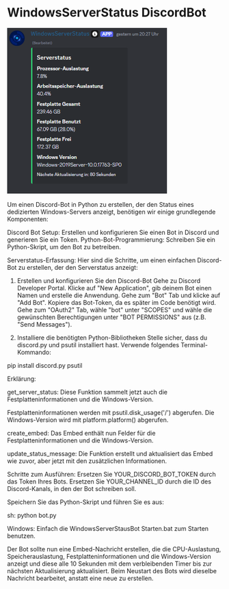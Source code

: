 # WindowsServerStatus DiscordBot
![Logo](https://github.com/BloodDragon2580/WindowsServerStatus-DiscordBot/blob/main/vorschau.png)

Um einen Discord-Bot in Python zu erstellen, 
der den Status eines dedizierten Windows-Servers anzeigt, 
benötigen wir einige grundlegende Komponenten:

Discord Bot Setup: 
Erstellen und konfigurieren Sie einen Bot in Discord und generieren Sie ein Token.
Python-Bot-Programmierung: Schreiben Sie ein Python-Skript, um den Bot zu betreiben.

Serverstatus-Erfassung: 
Hier sind die Schritte, 
um einen einfachen Discord-Bot zu erstellen, der den Serverstatus anzeigt:

1. Erstellen und konfigurieren Sie den Discord-Bot
Gehe zu Discord Developer Portal.
Klicke auf "New Application", gib deinem Bot einen Namen und erstelle die Anwendung.
Gehe zum "Bot" Tab und klicke auf "Add Bot".
Kopiere das Bot-Token, da es später im Code benötigt wird.
Gehe zum "OAuth2" Tab, wähle "bot" unter "SCOPES" und wähle die 
gewünschten Berechtigungen unter "BOT PERMISSIONS" aus (z.B. "Send Messages").

2. Installiere die benötigten Python-Bibliotheken
Stelle sicher, dass du discord.py und psutil installiert hast. Verwende folgendes Terminal-Kommando:

pip install discord.py psutil


Erklärung:

get_server_status:
Diese Funktion sammelt jetzt auch die Festplatteninformationen und die Windows-Version.

Festplatteninformationen werden mit psutil.disk_usage('/') abgerufen.
Die Windows-Version wird mit platform.platform() abgerufen.

create_embed:
Das Embed enthält nun Felder für die
Festplatteninformationen und die Windows-Version.

update_status_message:
Die Funktion erstellt und aktualisiert das Embed wie zuvor,
aber jetzt mit den zusätzlichen Informationen.


Schritte zum Ausführen:
Ersetzen Sie YOUR_DISCORD_BOT_TOKEN durch das Token Ihres Bots.
Ersetzen Sie YOUR_CHANNEL_ID durch die ID des Discord-Kanals, in den der Bot schreiben soll.

Speichern Sie das Python-Skript und führen Sie es aus:


sh:
python bot.py

Windows:
Einfach die WindowsServerStausBot Starten.bat
zum Starten benutzen.


Der Bot sollte nun eine Embed-Nachricht erstellen,
die die CPU-Auslastung, Speicherauslastung,
Festplatteninformationen und die Windows-Version anzeigt
und diese alle 10 Sekunden mit dem verbleibenden
Timer bis zur nächsten Aktualisierung aktualisiert.
Beim Neustart des Bots wird dieselbe Nachricht bearbeitet,
anstatt eine neue zu erstellen.
